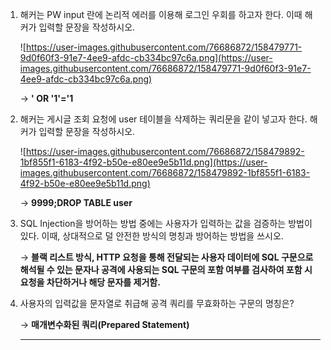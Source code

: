 1. 해커는 PW input 란에 논리적 에러를 이용해 로그인 우회를 하고자 한다. 이때 해커가 입력할 문장을 작성하시오.

    ![https://user-images.githubusercontent.com/76686872/158479771-9d0f60f3-91e7-4ee9-afdc-cb334bc97c6a.png](https://user-images.githubusercontent.com/76686872/158479771-9d0f60f3-91e7-4ee9-afdc-cb334bc97c6a.png)
    
    → **' OR '1'='1**
    

1. 해커는 게시글 조회 요청에 user 테이블을 삭제하는 쿼리문을 같이 넣고자 한다. 해커가 입력할 문장을 작성하시오. 

    ![https://user-images.githubusercontent.com/76686872/158479892-1bf855f1-6183-4f92-b50e-e80ee9e5b11d.png](https://user-images.githubusercontent.com/76686872/158479892-1bf855f1-6183-4f92-b50e-e80ee9e5b11d.png)
    
    → **9999;DROP TABLE user**
    
2. SQL Injection을 방어하는 방법 중에는 사용자가 입력하는 값을 검증하는 방법이 있다. 이때, 상대적으로 덜 안전한 방식의 명칭과 방어하는 방법을 쓰시오.
    
    → **블랙 리스트 방식, HTTP 요청을 통해 전달되는 사용자 데이터에 SQL 구문으로 해석될 수 있는 문자나 공격에 사용되는 SQL 구문의 포함 여부를 검사하여 포함 시 요청을 차단하거나 해당 문자를 제거함.**
    
3. 사용자의 입력값을 문자열로 취급해 공격 쿼리를 무효화하는 구문의 명칭은?
    
    → ****매개변수화된 쿼리(Prepared Statement)****
    
    ---